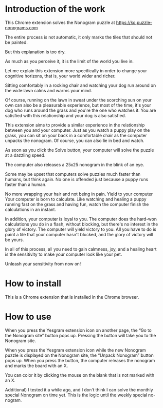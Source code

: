 
Introduction of the work
========================
This Chrome extension solves the Nonogram puzzle at https://ko.puzzle-nonograms.com

The entire process is not automatic, it only marks the tiles that should not be painted.
 
But this explanation is too dry.
 
As much as you perceive it, it is the limit of the world you live in.

Let me explain this extension more specifically in order to change your cognitive horizons, that is, your world wider and richer.
 
Sitting comfortably in a rocking chair and watching your dog run around on the wide lawn calms and warms your mind.
 
Of course, running on the lawn in sweat under the scorching sun on your own can also be a pleasurable experience, but most of the time, it's your dog who runs around the grass and you're the one who watches it. You are satisfied with this relationship and your dog is also satisfied.

This extension aims to provide a similar experience in the relationship between you and your computer. Just as you watch a puppy play on the grass, you can sit on your back in a comfortable chair as the computer unpacks the nonogram. Of course, you can also lie in bed and watch.

As soon as you click the Solve button, your computer will solve the puzzle at a dazzling speed.

The computer also releases a 25x25 nonogram in the blink of an eye.

Some may be upset that computers solve puzzles much faster than humans, but think again. No one is offended just because a puppy runs faster than a human.

No more wrapping your hair and not being in pain. Yield to your computer Your computer is born to calculate. Like watching and healing a puppy running fast on the grass and having fun, watch the computer finish the calculations in an instant.
 
In addition, your computer is loyal to you. The computer does the hard-won calculations you do in a flash, without blocking, but there's no interest in the glory of victory. The computer will yield victory to you. All you have to do is paint a tile that your computer hasn't blocked, and the glory of victory will be yours.

In all of this process, all you need to gain calmness, joy, and a healing heart is the sensitivity to make your computer look like your pet.

Unleash your sensitivity from now on!


How to install
==============
This is a Chrome extension that is installed in the Chrome browser.


How to use
==========
When you press the Yesgram extension icon on another page, the “Go to the Nonogram site” button pops up. Pressing the button will take you to the Nonogram site.

When you press the Yesgram extension icon while the new Nonogram puzzle is displayed on the Nonogram site, the “Unpack Nonogram” button pops up. When you press the button, the computer releases the nonogram and marks the board with an X.

You can color it by clicking the mouse on the blank that is not marked with an X.

Additional) I tested it a while ago, and I don't think I can solve the monthly special Nonogram on time yet. This is the logic until the weekly special no-nogram.

